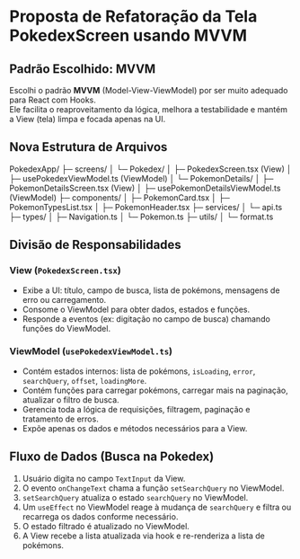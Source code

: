 # Proposta de Refatoração da Tela PokedexScreen usando MVVM

## Padrão Escolhido: MVVM
Escolhi o padrão **MVVM** (Model-View-ViewModel) por ser muito adequado para React com Hooks.  
Ele facilita o reaproveitamento da lógica, melhora a testabilidade e mantém a View (tela) limpa e focada apenas na UI.

## Nova Estrutura de Arquivos
PokedexApp/
├─ screens/
│ └─ Pokedex/
│ ├─ PokedexScreen.tsx (View)
│ ├─ usePokedexViewModel.ts (ViewModel)
│ └─ PokemonDetails/
│ ├─ PokemonDetailsScreen.tsx (View)
│ ├─ usePokemonDetailsViewModel.ts (ViewModel)
├─ components/
│ ├─ PokemonCard.tsx
│ ├─ PokemonTypesList.tsx
│ ├─ PokemonHeader.tsx
├─ services/
│ └─ api.ts
├─ types/
│ ├─ Navigation.ts
│ └─ Pokemon.ts
├─ utils/
│ └─ format.ts


## Divisão de Responsabilidades
### View (`PokedexScreen.tsx`)
- Exibe a UI: título, campo de busca, lista de pokémons, mensagens de erro ou carregamento.  
- Consome o ViewModel para obter dados, estados e funções.  
- Responde a eventos (ex: digitação no campo de busca) chamando funções do ViewModel.

### ViewModel (`usePokedexViewModel.ts`)
- Contém estados internos: lista de pokémons, `isLoading`, `error`, `searchQuery`, `offset`, `loadingMore`.  
- Contém funções para carregar pokémons, carregar mais na paginação, atualizar o filtro de busca.  
- Gerencia toda a lógica de requisições, filtragem, paginação e tratamento de erros.  
- Expõe apenas os dados e métodos necessários para a View.

## Fluxo de Dados (Busca na Pokedex)
1. Usuário digita no campo `TextInput` da View.  
2. O evento `onChangeText` chama a função `setSearchQuery` no ViewModel.  
3. `setSearchQuery` atualiza o estado `searchQuery` no ViewModel.  
4. Um `useEffect` no ViewModel reage à mudança de `searchQuery` e filtra ou recarrega os dados conforme necessário.  
5. O estado filtrado é atualizado no ViewModel.  
6. A View recebe a lista atualizada via hook e re-renderiza a lista de pokémons.

